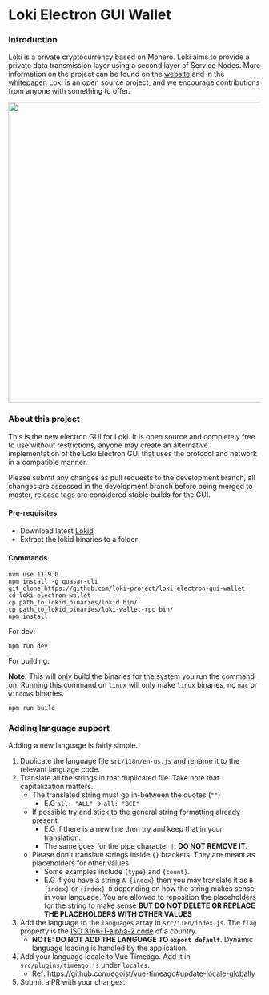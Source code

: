 # Loki Electron GUI Wallet

### Introduction

Loki is a private cryptocurrency based on Monero. Loki aims to provide a private data transmission layer using a second layer of Service Nodes.
More information on the project can be found on the [website](https://loki.network) and in the [whitepaper](https://loki.network/whitepaper). Loki is an open source project, and we encourage contributions from anyone with something to offer.

<p align="center">
 <img src="https://raw.githubusercontent.com/KeeJef/loki-electron-gui-wallet/master/src-electron/icons/mrcuug.PNG" width="600">
</p>

### About this project

This is the new electron GUI for Loki. It is open source and completely free to use without restrictions, anyone may create an alternative implementation of the Loki Electron GUI that uses the protocol and network in a compatible manner.

Please submit any changes as pull requests to the development branch, all changes are assessed in the development branch before being merged to master, release tags are considered stable builds for the GUI.

#### Pre-requisites

- Download latest [Lokid](https://github.com/loki-project/loki/releases/latest)
- Extract the lokid binaries to a folder

#### Commands

```
nvm use 11.9.0
npm install -g quasar-cli
git clone https://github.com/loki-project/loki-electron-gui-wallet
cd loki-electron-wallet
cp path_to_lokid_binaries/lokid bin/
cp path_to_lokid_binaries/loki-wallet-rpc bin/
npm install
```

For dev:

```
npm run dev
```

For building:

**Note:** This will only build the binaries for the system you run the command on. Running this command on `linux` will only make `linux` binaries, no `mac` or `windows` binaries.

```
npm run build
```

### Adding language support

Adding a new language is fairly simple.

1. Duplicate the language file `src/i18n/en-us.js` and rename it to the relevant language code.
2. Translate all the strings in that duplicated file. Take note that capitalization matters.
   - The translated string must go in-between the quotes (`""`)
     - E.G `all: "ALL"` -> `all: "ВСЕ"`
   - If possible try and stick to the general string formatting already present.
     - E.G if there is a new line then try and keep that in your translation.
     - The same goes for the pipe character `|`. **DO NOT REMOVE IT**.
   - Please don't translate strings inside `{}` brackets. They are meant as placeholders for other values.
     - Some examples include `{type}` and `{count}`.
     - E.G if you have a string `A {index}` then you may translate it as `B {index}` or `{index} B` depending on how the string makes sense in your language. You are allowed to reposition the placeholders for the string to make sense **BUT DO NOT DELETE OR REPLACE THE PLACEHOLDERS WITH OTHER VALUES**
3. Add the language to the `languages` array in `src/i18n/index.js`. The `flag` property is the [ISO 3166-1-alpha-2 code](https://www.iso.org/obp/ui/#search/code/) of a country.
   - **NOTE: DO NOT ADD THE LANGUAGE TO `export default`**. Dynamic language loading is handled by the application.
4. Add your language locale to Vue Timeago. Add it in `src/plugins/timeago.js` under `locales`.
   - Ref: https://github.com/egoist/vue-timeago#update-locale-globally
5. Submit a PR with your changes.

